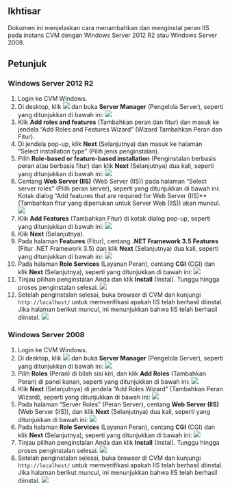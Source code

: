 ## Ikhtisar

Dokumen ini menjelaskan cara menambahkan dan menginstal peran IIS pada instans CVM dengan Windows Server 2012 R2 atau Windows Server 2008.

## Petunjuk
### Windows Server 2012 R2 
1. Login ke CVM Windows.
2. Di desktop, klik <img src="https://main.qcloudimg.com/raw/f779581f1ce3edfead8c725ce1504009.png" style="margin: 0;"></img> dan buka **Server Manager** (Pengelola Server), seperti yang ditunjukkan di bawah ini:
![](https://main.qcloudimg.com/raw/cae0fe0bfebf5ad58b6e5d3451795230.png)
3. Klik **Add roles and features** (Tambahkan peran dan fitur) dan masuk ke jendela “Add Roles and Features Wizard” (Wizard Tambahkan Peran dan Fitur).
4. Di jendela pop-up, klik **Next** (Selanjutnya) dan masuk ke halaman “Select installation type” (Pilih jenis penginstalan).
5. Pilih **Role-based or feature-based installation** (Penginstalan berbasis peran atau berbasis fitur) dan klik **Next** (Selanjutnya) dua kali, seperti yang ditunjukkan di bawah ini:
![](https://main.qcloudimg.com/raw/9eaff4f125fb23a7180cba6f38f9f879.png)
6. Centang **Web Server (IIS)** (Web Server (IIS)) pada halaman “Select server roles” (Pilih peran server), seperti yang ditunjukkan di bawah ini:
Kotak dialog “Add features that are required for Web Server (IIS)** (Tambahkan fitur yang diperlukan untuk Server Web (IIS)) akan muncul.
![](https://main.qcloudimg.com/raw/d0aa5fa075275bfb2bd0c68da66616e4.png)
7. Klik **Add Features** (Tambahkan Fitur) di kotak dialog pop-up, seperti yang ditunjukkan di bawah ini:
![](https://main.qcloudimg.com/raw/817d1f22107836c77af2fd963888824f.png)
8. Klik **Next** (Selanjutnya).
9. Pada halaman **Features** (Fitur), centang **.NET Framework 3.5 Features** (Fitur .NET Framework 3.5) dan klik **Next** (Selanjutnya) dua kali, seperti yang ditunjukkan di bawah ini:
![](https://main.qcloudimg.com/raw/4876efa4308912eb4bdbb6074d35fd20.png)
10. Pada halaman **Role Services** (Layanan Peran), centang **CGI** (CGI) dan klik **Next** (Selanjutnya), seperti yang ditunjukkan di bawah ini:
![](https://main.qcloudimg.com/raw/c571820b1a4290d9b04abbc65cf81fd9.png)
11. Tinjau pilihan penginstalan Anda dan klik **Install** (Instal). Tunggu hingga proses penginstalan selesai.
![](https://main.qcloudimg.com/raw/1e51aed773aad8eac28f88c401a1814e.png)
12. Setelah penginstalan selesai, buka browser di CVM dan kunjungi `http://localhost/` untuk memverifikasi apakah IIS telah berhasil diinstal.
Jika halaman berikut muncul, ini menunjukkan bahwa IIS telah berhasil diinstal.
![](https://mc.qcloudimg.com/static/img/e064cc1f765d68edf3dcfb0051d5dbfa/image.png)

### Windows Server 2008

1. Login ke CVM Windows.
2. Di desktop, klik <img src="https://main.qcloudimg.com/raw/0e33f3dc1042244ab225ca32c5396296.png" style="margin: 0;"></img> dan buka **Server Manager** (Pengelola Server), seperti yang ditunjukkan di bawah ini:
![](https://main.qcloudimg.com/raw/36c9cf3d9fd246f0930a4be3516446b5.png)
3. Pilih **Roles** (Peran) di bilah sisi kiri, dan klik **Add Roles** (Tambahkan Peran) di panel kanan, seperti yang ditunjukkan di bawah ini:
![](https://main.qcloudimg.com/raw/b18a3c84aa193d3c64d1e25353154baf.png)
4. Klik **Next** (Selanjutnya) di jendela “Add Roles Wizard” (Tambahkan Peran Wizard), seperti yang ditunjukkan di bawah ini:
![](https://main.qcloudimg.com/raw/4ab72f46730ecf10f2fe2768b2cc24cc.png)
5. Pada halaman “Server Roles” (Peran Server), centang **Web Server (IIS)** (Web Server (IIS)), dan klik **Next** (Selanjutnya) dua kali, seperti yang ditunjukkan di bawah ini:
![](https://main.qcloudimg.com/raw/7a41185e562a62ca586b6b677381b3a1.png)
6. Pada halaman **Role Services** (Layanan Peran), centang **CGI** (CGI) dan klik **Next** (Selanjutnya), seperti yang ditunjukkan di bawah ini:
![](https://main.qcloudimg.com/raw/7e7a96b106292e87d44807369db66842.png)
7. Tinjau pilihan penginstalan Anda dan klik **Install** (Instal). Tunggu hingga proses penginstalan selesai.
![](https://main.qcloudimg.com/raw/877b71930f11d9d2a6fecf946f0bebfe.png)
8. Setelah penginstalan selesai, buka browser di CVM dan kunjungi `http://localhost/` untuk memverifikasi apakah IIS telah berhasil diinstal.
Jika halaman berikut muncul, ini menunjukkan bahwa IIS telah berhasil diinstal.
![](https://main.qcloudimg.com/raw/b11cd8170e7646daa3b9ca904b181cf4.png)


